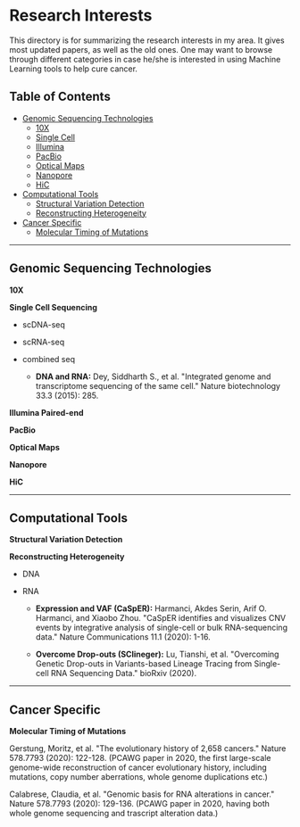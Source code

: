 # Research Interests

This directory is for summarizing the research interests in my area. It gives most updated papers, as well as the old ones. One may want to browse through different categories in case he/she is interested in using Machine Learning tools to help cure cancer.

## Table of Contents
- [Genomic Sequencing Technologies](#genomic_sequencing_technologies)
    * [10X](#10x)
    * [Single Cell](#single_cell)
    * [Illumina](#illumina)
    * [PacBio](#pacbio)
    * [Optical Maps](#optical_maps)
    * [Nanopore](#nanopore)
    * [HiC](#hic)
- [Computational Tools](#computational_tools)
    * [Structural Variation Detection](#structural_variation_detection)
    * [Reconstructing Heterogeneity](#reconstructing_ITH)
- [Cancer Specific](#cancer_specific)
    * [Molecular Timing of Mutations](#molecular_timing_of_mutations)

---

## <a name="genomic_sequencing_technologies"></a>Genomic Sequencing Technologies ##

**<a name="10x"></a>10X**

**<a name="single_cell"></a>Single Cell Sequencing**

- scDNA-seq

- scRNA-seq

- combined seq

   - **DNA and RNA:**   Dey, Siddharth S., et al. "Integrated genome and transcriptome sequencing of the same cell." Nature biotechnology 33.3 (2015): 285.

**<a name="illumina"></a>Illumina Paired-end**

**<a name="pacbio"></a>PacBio**

**<a name="optical_maps"></a>Optical Maps**

**<a name="nanopore"></a>Nanopore**

**<a name="hic"></a>HiC**

---

## <a name="computational_tools"></a>Computational Tools

**<a name="structural_variation_detection"></a>Structural Variation Detection**

**<a name="reconstructing_ITH"></a>Reconstructing Heterogeneity**

- DNA

- RNA

   - **Expression and VAF (CaSpER):**    Harmanci, Akdes Serin, Arif O. Harmanci, and Xiaobo Zhou. "CaSpER identifies and visualizes CNV events by integrative analysis of single-cell or bulk RNA-sequencing data." Nature Communications 11.1 (2020): 1-16.

   - **Overcome Drop-outs (SClineger):**   Lu, Tianshi, et al. "Overcoming Genetic Drop-outs in Variants-based Lineage Tracing from Single-cell RNA Sequencing Data." bioRxiv (2020).

---

## <a name="cancer_specific"></a>Cancer Specific ##

**<a name="molecular_timing_of_mutations"></a>Molecular Timing of Mutations**

   Gerstung, Moritz, et al. "The evolutionary history of 2,658 cancers." Nature 578.7793 (2020): 122-128. (PCAWG paper in 2020, the first large-scale genome-wide reconstruction of cancer evolutionary history, including mutations, copy number aberrations, whole genome duplications etc.)
   
   Calabrese, Claudia, et al. "Genomic basis for RNA alterations in cancer." Nature 578.7793 (2020): 129-136. (PCAWG paper in 2020, having both whole genome sequencing and trascript alteration data.)
